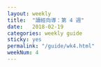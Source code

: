 ```yaml
---
layout: weekly
title:  "讀經向導：第 4 週"
date:   2018-02-19
categories: weekly guide
sticky: yes
permalink: "/guide/wk4.html"
weekNum: 4
---
```

